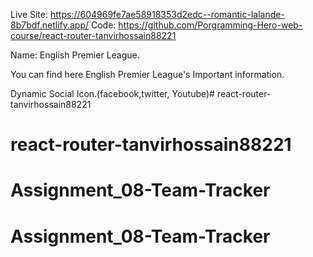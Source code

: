Live Site: https://604969fe7ae58918353d2edc--romantic-lalande-8b7bdf.netlify.app/
Code: https://github.com/Porgramming-Hero-web-course/react-router-tanvirhossain88221


Name: English Premier League.

You can find here English Premier League's Important information.

Dynamic Social Icon.(facebook,twitter, Youtube)# react-router-tanvirhossain88221
# react-router-tanvirhossain88221
# Assignment_08-Team-Tracker
# Assignment_08-Team-Tracker
